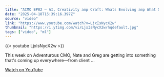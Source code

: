 ```yaml
---
title: "ACMO EP02 – AI, Creativity amp Craft: Whats Evolving amp What Still Counts"
date: "2025-04-18T15:39:16.397Z"
source: "video"
link: "https://www.youtube.com/watch?v=LjxIsNycX2w"
thumbnail: "https://i.ytimg.com/vi/LjxIsNycX2w/hqdefault.jpg"
tags: ["video", "ml"]
---
```


{{< youtube LjxIsNycX2w >}}

This week on Adventurous CMO, Nate and Greg are getting into something that's coming up everywhere—from client ...

[Watch on YouTube](https://www.youtube.com/watch?v=LjxIsNycX2w)
